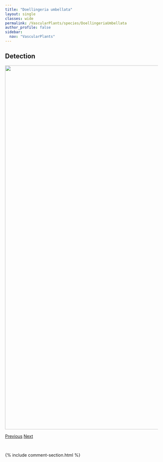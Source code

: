 ```yaml
---
title: "Doellingeria umbellata"
layout: single
classes: wide
permalink: /VascularPlants/species/DoellingeriaUmbellata
author_profile: false
sidebar:
  nav: "VascularPlants"
---
```


<h2>Detection</h2>

<a href="https://drive.google.com/uc?export=view&id=1IE4GK3ckIcX0E-f60W8mn4Hl-SDrzAav">
<img src="https://drive.google.com/uc?export=view&id=1IE4GK3ckIcX0E-f60W8mn4Hl-SDrzAav" height = "1200" width = "800">
</a>


<a href="/DevelopmentWebsite/VascularPlants/species/DistichlisSpicata" class="pagination--pager" title="Distichlis spicata">Previous</a> <a href="/DevelopmentWebsite/VascularPlants/species/Draba" class="pagination--pager" title="Draba">Next</a>

<p>&nbsp;</p>

{% include comment-section.html %}
